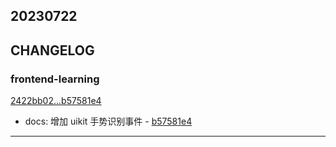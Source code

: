 ## 20230722

## CHANGELOG

### frontend-learning

[2422bb02...b57581e4](https://github.com/zhbhun/frontend-learning/compare/2422bb02...b57581e4)

* docs: 增加 uikit 手势识别事件 - [b57581e4](https://github.com/zhbhun/frontend-learning/commit/b57581e482089c2423e65985beccc32a4f0532f8)

---

